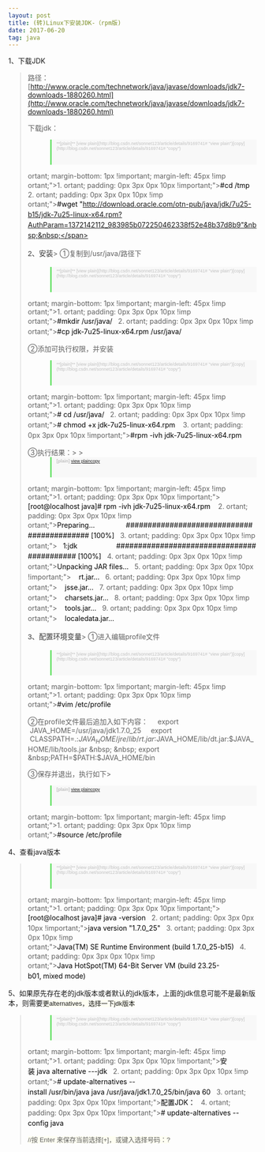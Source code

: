 ```yaml
---
layout: post
title: (转)Linux下安装JDK-（rpm版)  
date: 2017-06-20 
tag: java
---
```


1、下载JDK
> 路径：[http://www.oracle.com/technetwork/java/javase/downloads/jdk7-downloads-1880260.html](http://www.oracle.com/technetwork/java/javase/downloads/jdk7-downloads-1880260.html)
> 
> 下载jdk：
> <div><div style="line-height: 21px; padding-left: 45px;"><div style="line-height: normal; padding: 3px 8px 10px 10px; font-size: 9px; font-family: Verdana, Geneva, Arial, Helvetica, sans-serif; color: silver; background-color: rgb(248, 248, 248); border-left: 3px solid rgb(108, 226, 108);">**[plain]**&nbsp;[view plain](http://blog.csdn.net/sonnet123/article/details/9169741# "view plain")[copy](http://blog.csdn.net/sonnet123/article/details/9169741# "copy")<div style="line-height: 21px; left: 548px; top: 503px; width: 18px; height: 18px;"></div></div></div>
> 
> ortant; margin-bottom: 1px !imp<wbr>ortant; margin-left: 45px !imp<wbr>ortant;">1.  ortant; padding: 0px 3px 0px 10px !imp<wbr>ortant;"><span style="line-height: 21px; margin: 0px; padding: 0px; border: none; color: black; background-color: inherit;">#cd&nbsp;/tmp&nbsp;&nbsp;</span>
> 2.  ortant; padding: 0px 3px 0px 10px !imp<wbr>ortant;"><span style="line-height: 21px; margin: 0px; padding: 0px; border: none; color: black; background-color: inherit;">#wget&nbsp;"http://download.oracle.com/otn-pub/java/jdk/7u25-b15/jdk-7u25-linux-x64.rpm?AuthParam=1372142112_983985b072250462338f52e48b37d8b9"&nbsp;&nbsp;</span></div><span style="line-height: 26px; color: rgb(51, 51, 51); font-family: Arial; font-size: 14.4px;">2、安装</span>> ①复制到/usr/java/路径下
> <div><div style="line-height: 21px; padding-left: 45px;"><div style="line-height: normal; padding: 3px 8px 10px 10px; font-size: 9px; font-family: Verdana, Geneva, Arial, Helvetica, sans-serif; color: silver; background-color: rgb(248, 248, 248); border-left: 3px solid rgb(108, 226, 108);">**[plain]**&nbsp;[view plain](http://blog.csdn.net/sonnet123/article/details/9169741# "view plain")[copy](http://blog.csdn.net/sonnet123/article/details/9169741# "copy")<div style="line-height: 21px; left: 548px; top: 730px; width: 18px; height: 18px;"></div></div></div>
> 
> ortant; margin-bottom: 1px !imp<wbr>ortant; margin-left: 45px !imp<wbr>ortant;">1.  ortant; padding: 0px 3px 0px 10px !imp<wbr>ortant;"><span style="line-height: 21px; margin: 0px; padding: 0px; border: none; color: black; background-color: inherit;">#mkdir&nbsp;/usr/java/&nbsp;&nbsp;</span>
> 2.  ortant; padding: 0px 3px 0px 10px !imp<wbr>ortant;"><span style="line-height: 21px; margin: 0px; padding: 0px; border: none; color: black; background-color: inherit;">#cp&nbsp;jdk-7u25-linux-x64.rpm&nbsp;/usr/java/&nbsp;&nbsp;</span></div>
> 
> ②添加可执行权限，并安装
> <div><div style="line-height: 21px; padding-left: 45px;"><div style="line-height: normal; padding: 3px 8px 10px 10px; font-size: 9px; font-family: Verdana, Geneva, Arial, Helvetica, sans-serif; color: silver; background-color: rgb(248, 248, 248); border-left: 3px solid rgb(108, 226, 108);">**[plain]**&nbsp;[view plain](http://blog.csdn.net/sonnet123/article/details/9169741# "view plain")[copy](http://blog.csdn.net/sonnet123/article/details/9169741# "copy")<div style="line-height: 21px; left: 548px; top: 859px; width: 18px; height: 18px;"></div></div></div>
> 
> ortant; margin-bottom: 1px !imp<wbr>ortant; margin-left: 45px !imp<wbr>ortant;">1.  ortant; padding: 0px 3px 0px 10px !imp<wbr>ortant;"><span style="line-height: 21px; margin: 0px; padding: 0px; border: none; color: black; background-color: inherit;">#&nbsp;cd&nbsp;/usr/java/&nbsp;&nbsp;</span>
> 2.  ortant; padding: 0px 3px 0px 10px !imp<wbr>ortant;"><span style="line-height: 21px; margin: 0px; padding: 0px; border: none; color: black; background-color: inherit;">#&nbsp;chmod&nbsp;+x&nbsp;jdk-7u25-linux-x64.rpm&nbsp;&nbsp;&nbsp;</span>
> 3.  ortant; padding: 0px 3px 0px 10px !imp<wbr>ortant;"><span style="line-height: 21px; margin: 0px; padding: 0px; border: none; color: black; background-color: inherit;">#rpm&nbsp;-ivh&nbsp;jdk-7u25-linux-x64.rpm&nbsp;&nbsp;</span></div>③执行结果：> > <div><div style="line-height: 21px; padding-left: 45px;"><div style="line-height: normal; padding: 3px 8px 10px 10px; font-size: 9px; font-family: Verdana, Geneva, Arial, Helvetica, sans-serif; color: silver; background-color: rgb(248, 248, 248); border-left: 3px solid rgb(108, 226, 108);">**[plain]**&nbsp;[view plain](http://blog.csdn.net/sonnet123/article/details/9169741# "view plain")[copy](http://blog.csdn.net/sonnet123/article/details/9169741# "copy")<div style="line-height: 21px; left: 548px; top: 1006px; width: 18px; height: 18px;"></div></div></div>
> 
> ortant; margin-bottom: 1px !imp<wbr>ortant; margin-left: 45px !imp<wbr>ortant;">1.  ortant; padding: 0px 3px 0px 10px !imp<wbr>ortant;"><span style="line-height: 21px; margin: 0px; padding: 0px; border: none; color: black; background-color: inherit;">[root@localhost&nbsp;java]#&nbsp;rpm&nbsp;-ivh&nbsp;jdk-7u25-linux-x64.rpm&nbsp;&nbsp;&nbsp;</span>
> 2.  ortant; padding: 0px 3px 0px 10px !imp<wbr>ortant;"><span style="line-height: 21px; margin: 0px; padding: 0px; border: none; color: black; background-color: inherit;">Preparing...&nbsp;&nbsp;&nbsp;&nbsp;&nbsp;&nbsp;&nbsp;&nbsp;&nbsp;&nbsp;&nbsp;&nbsp;&nbsp;&nbsp;&nbsp;&nbsp;###########################################&nbsp;[100%]&nbsp;&nbsp;</span>
> 3.  ortant; padding: 0px 3px 0px 10px !imp<wbr>ortant;"><span style="line-height: 21px; margin: 0px; padding: 0px; border: none; color: black; background-color: inherit;">&nbsp;&nbsp;&nbsp;1:jdk&nbsp;&nbsp;&nbsp;&nbsp;&nbsp;&nbsp;&nbsp;&nbsp;&nbsp;&nbsp;&nbsp;&nbsp;&nbsp;&nbsp;&nbsp;&nbsp;&nbsp;&nbsp;&nbsp;&nbsp;###########################################&nbsp;[100%]&nbsp;&nbsp;</span>
> 4.  ortant; padding: 0px 3px 0px 10px !imp<wbr>ortant;"><span style="line-height: 21px; margin: 0px; padding: 0px; border: none; color: black; background-color: inherit;">Unpacking&nbsp;JAR&nbsp;files...&nbsp;&nbsp;</span>
> 5.  ortant; padding: 0px 3px 0px 10px !imp<wbr>ortant;"><span style="line-height: 21px; margin: 0px; padding: 0px; border: none; color: black; background-color: inherit;">&nbsp;&nbsp;&nbsp;&nbsp;rt.jar...&nbsp;&nbsp;</span>
> 6.  ortant; padding: 0px 3px 0px 10px !imp<wbr>ortant;"><span style="line-height: 21px; margin: 0px; padding: 0px; border: none; color: black; background-color: inherit;">&nbsp;&nbsp;&nbsp;&nbsp;jsse.jar...&nbsp;&nbsp;</span>
> 7.  ortant; padding: 0px 3px 0px 10px !imp<wbr>ortant;"><span style="line-height: 21px; margin: 0px; padding: 0px; border: none; color: black; background-color: inherit;">&nbsp;&nbsp;&nbsp;&nbsp;charsets.jar...&nbsp;&nbsp;</span>
> 8.  ortant; padding: 0px 3px 0px 10px !imp<wbr>ortant;"><span style="line-height: 21px; margin: 0px; padding: 0px; border: none; color: black; background-color: inherit;">&nbsp;&nbsp;&nbsp;&nbsp;tools.jar...&nbsp;&nbsp;</span>
> 9.  ortant; padding: 0px 3px 0px 10px !imp<wbr>ortant;"><span style="line-height: 21px; margin: 0px; padding: 0px; border: none; color: black; background-color: inherit;">&nbsp;&nbsp;&nbsp;&nbsp;localedata.jar...&nbsp;&nbsp;</span></div><span style="line-height: 26px; color: rgb(51, 51, 51); font-family: Arial; font-size: 14.4px;">3、配置环境变量</span>> ①进入编辑pro<wbr>file文件
> <div><div style="line-height: 21px; padding-left: 45px;"><div style="line-height: normal; padding: 3px 8px 10px 10px; font-size: 9px; font-family: Verdana, Geneva, Arial, Helvetica, sans-serif; color: silver; background-color: rgb(248, 248, 248); border-left: 3px solid rgb(108, 226, 108);">**[plain]**&nbsp;[view plain](http://blog.csdn.net/sonnet123/article/details/9169741# "view plain")[copy](http://blog.csdn.net/sonnet123/article/details/9169741# "copy")<div style="line-height: 21px; left: 548px; top: 1338px; width: 18px; height: 18px;"></div></div></div>
> 
> ortant; margin-bottom: 1px !imp<wbr>ortant; margin-left: 45px !imp<wbr>ortant;">1.  ortant; padding: 0px 3px 0px 10px !imp<wbr>ortant;"><span style="line-height: 21px; margin: 0px; padding: 0px; border: none; color: black; background-color: inherit;">#vim&nbsp;/etc/profile&nbsp;&nbsp;</span></div>②在pro<wbr>file文件最后追加入如下内容：
> &nbsp; &nbsp; export &nbsp;JAVA_HOME=/usr/java/jdk1.7.0_25
> &nbsp; &nbsp; export &nbsp;CLASSPATH=.:$JAVA_HOME/jre/lib/rt.jar:$JAVA_HOME/lib/dt.jar:$JAVA_HOME/lib/tools.jar
> &nbsp; &nbsp; export &nbsp;PATH=$PATH:$JAVA_HOME/bin
> 
> ③保存并退出，执行如下> <div><div style="line-height: 21px; padding-left: 45px;"><div style="line-height: normal; padding: 3px 8px 10px 10px; font-size: 9px; font-family: Verdana, Geneva, Arial, Helvetica, sans-serif; color: silver; background-color: rgb(248, 248, 248); border-left: 3px solid rgb(108, 226, 108);">**[plain]**&nbsp;[view plain](http://blog.csdn.net/sonnet123/article/details/9169741# "view plain")[copy](http://blog.csdn.net/sonnet123/article/details/9169741# "copy")<div style="line-height: 21px; left: 548px; top: 1566px; width: 18px; height: 18px;"></div></div></div>
> 
> ortant; margin-bottom: 1px !imp<wbr>ortant; margin-left: 45px !imp<wbr>ortant;">1.  ortant; padding: 0px 3px 0px 10px !imp<wbr>ortant;"><span style="line-height: 21px; margin: 0px; padding: 0px; border: none; color: black; background-color: inherit;">#source&nbsp;/etc/profile&nbsp;&nbsp;</span></div>

4、查看java版本
> <div><div style="line-height: 21px; padding-left: 45px;"><div style="line-height: normal; padding: 3px 8px 10px 10px; font-size: 9px; font-family: Verdana, Geneva, Arial, Helvetica, sans-serif; color: silver; background-color: rgb(248, 248, 248); border-left: 3px solid rgb(108, 226, 108);">**[plain]**&nbsp;[view plain](http://blog.csdn.net/sonnet123/article/details/9169741# "view plain")[copy](http://blog.csdn.net/sonnet123/article/details/9169741# "copy")<div style="line-height: 21px; left: 548px; top: 1678px; width: 18px; height: 18px;"></div></div></div>
> 
> ortant; margin-bottom: 1px !imp<wbr>ortant; margin-left: 45px !imp<wbr>ortant;">1.  ortant; padding: 0px 3px 0px 10px !imp<wbr>ortant;"><span style="line-height: 21px; margin: 0px; padding: 0px; border: none; color: black; background-color: inherit;">[root@localhost&nbsp;java]#&nbsp;java&nbsp;-version&nbsp;&nbsp;</span>
> 2.  ortant; padding: 0px 3px 0px 10px !imp<wbr>ortant;"><span style="line-height: 21px; margin: 0px; padding: 0px; border: none; color: black; background-color: inherit;">java&nbsp;version&nbsp;"1.7.0_25"&nbsp;&nbsp;</span>
> 3.  ortant; padding: 0px 3px 0px 10px !imp<wbr>ortant;"><span style="line-height: 21px; margin: 0px; padding: 0px; border: none; color: black; background-color: inherit;">Java(TM)&nbsp;SE&nbsp;Runtime&nbsp;Environment&nbsp;(build&nbsp;1.7.0_25-b15)&nbsp;&nbsp;</span>
> 4.  ortant; padding: 0px 3px 0px 10px !imp<wbr>ortant;"><span style="line-height: 21px; margin: 0px; padding: 0px; border: none; color: black; background-color: inherit;">Java&nbsp;HotSpot(TM)&nbsp;64-Bit&nbsp;Server&nbsp;VM&nbsp;(build&nbsp;23.25-b01,&nbsp;mixed&nbsp;mode)&nbsp;&nbsp;</span></div>

5、如果原先存在老的jdk版本或者默认的jdk版本，上面的jdk信息可能不是最新版本，则需要<span style="line-height: 19px; font-family: Verdana, Arial, Helvetica, sans-serif; font-size: 13px; background-color: rgb(254, 254, 242);">更alternatives，选择一下jdk版本</span>
> <span style="line-height: 19px; font-family: Verdana, Arial, Helvetica, sans-serif; font-size: 13px; background-color: rgb(254, 254, 242);"></span>
> <div><div style="line-height: 21px; padding-left: 45px;"><div style="line-height: normal; padding: 3px 8px 10px 10px; font-size: 9px; font-family: Verdana, Geneva, Arial, Helvetica, sans-serif; color: silver; background-color: rgb(248, 248, 248); border-left: 3px solid rgb(108, 226, 108);">**[plain]**&nbsp;[view plain](http://blog.csdn.net/sonnet123/article/details/9169741# "view plain")[copy](http://blog.csdn.net/sonnet123/article/details/9169741# "copy")<div style="line-height: 21px; left: 548px; top: 1861px; width: 18px; height: 18px;"></div></div></div>
> 
> ortant; margin-bottom: 1px !imp<wbr>ortant; margin-left: 45px !imp<wbr>ortant;">1.  ortant; padding: 0px 3px 0px 10px !imp<wbr>ortant;"><span style="line-height: 21px; margin: 0px; padding: 0px; border: none; color: black; background-color: inherit;">安装&nbsp;java&nbsp;alternative&nbsp;---jdk&nbsp;&nbsp;</span>
> 2.  ortant; padding: 0px 3px 0px 10px !imp<wbr>ortant;"><span style="line-height: 21px; margin: 0px; padding: 0px; border: none; color: black; background-color: inherit;">#&nbsp;update-alternatives&nbsp;--install&nbsp;/usr/bin/java&nbsp;java&nbsp;/usr/java/jdk1.7.0_25/bin/java&nbsp;60&nbsp;&nbsp;</span>
> 3.  ortant; padding: 0px 3px 0px 10px !imp<wbr>ortant;"><span style="line-height: 21px; margin: 0px; padding: 0px; border: none; color: black; background-color: inherit;">配置JDK：&nbsp;&nbsp;</span>
> 4.  ortant; padding: 0px 3px 0px 10px !imp<wbr>ortant;"><span style="line-height: 21px; margin: 0px; padding: 0px; border: none; color: black; background-color: inherit;">#&nbsp;update-alternatives&nbsp;--config&nbsp;java&nbsp;&nbsp;</span></div><span style="line-height: 19px; font-family: Verdana, Arial, Helvetica, sans-serif; font-size: 13px; background-color: rgb(254, 254, 242);">//按 Enter 来保存当前选择[+]，或键入选择号码：?</span>

